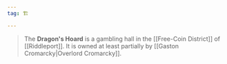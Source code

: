 ```yaml
---
tag: 🏗️

---
```

> The **Dragon's Hoard** is a gambling hall in the [[Free-Coin District]] of [[Riddleport]]. It is owned at least partially by [[Gaston Cromarcky|Overlord Cromarcky]].







